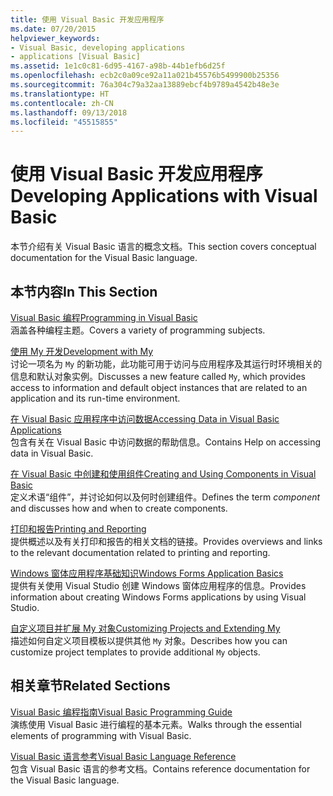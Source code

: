 ```yaml
---
title: 使用 Visual Basic 开发应用程序
ms.date: 07/20/2015
helpviewer_keywords:
- Visual Basic, developing applications
- applications [Visual Basic]
ms.assetid: 1e1c0c81-6d95-4167-a98b-44b1efb6d25f
ms.openlocfilehash: ecb2c0a09ce92a11a021b45576b5499900b25356
ms.sourcegitcommit: 76a304c79a32aa13889ebcf4b9789a4542b48e3e
ms.translationtype: HT
ms.contentlocale: zh-CN
ms.lasthandoff: 09/13/2018
ms.locfileid: "45515855"
---
```

# <a name="developing-applications-with-visual-basic"></a><span data-ttu-id="3e07b-102">使用 Visual Basic 开发应用程序</span><span class="sxs-lookup"><span data-stu-id="3e07b-102">Developing Applications with Visual Basic</span></span>
<span data-ttu-id="3e07b-103">本节介绍有关 Visual Basic 语言的概念文档。</span><span class="sxs-lookup"><span data-stu-id="3e07b-103">This section covers conceptual documentation for the Visual Basic language.</span></span>  
  
## <a name="in-this-section"></a><span data-ttu-id="3e07b-104">本节内容</span><span class="sxs-lookup"><span data-stu-id="3e07b-104">In This Section</span></span>  
 [<span data-ttu-id="3e07b-105">Visual Basic 编程</span><span class="sxs-lookup"><span data-stu-id="3e07b-105">Programming in Visual Basic</span></span>](../../visual-basic/developing-apps/programming/index.md)  
 <span data-ttu-id="3e07b-106">涵盖各种编程主题。</span><span class="sxs-lookup"><span data-stu-id="3e07b-106">Covers a variety of programming subjects.</span></span>  
  
 [<span data-ttu-id="3e07b-107">使用 My 开发</span><span class="sxs-lookup"><span data-stu-id="3e07b-107">Development with My</span></span>](../../visual-basic/developing-apps/development-with-my/index.md)  
 <span data-ttu-id="3e07b-108">讨论一项名为 `My` 的新功能，此功能可用于访问与应用程序及其运行时环境相关的信息和默认对象实例。</span><span class="sxs-lookup"><span data-stu-id="3e07b-108">Discusses a new feature called `My`, which provides access to information and default object instances that are related to an application and its run-time environment.</span></span>  
  
 [<span data-ttu-id="3e07b-109">在 Visual Basic 应用程序中访问数据</span><span class="sxs-lookup"><span data-stu-id="3e07b-109">Accessing Data in Visual Basic Applications</span></span>](../../visual-basic/developing-apps/accessing-data.md)  
 <span data-ttu-id="3e07b-110">包含有关在 Visual Basic 中访问数据的帮助信息。</span><span class="sxs-lookup"><span data-stu-id="3e07b-110">Contains Help on accessing data in Visual Basic.</span></span>  
  
 [<span data-ttu-id="3e07b-111">在 Visual Basic 中创建和使用组件</span><span class="sxs-lookup"><span data-stu-id="3e07b-111">Creating and Using Components in Visual Basic</span></span>](../../visual-basic/developing-apps/creating-and-using-components.md)  
 <span data-ttu-id="3e07b-112">定义术语“组件”，并讨论如何以及何时创建组件。</span><span class="sxs-lookup"><span data-stu-id="3e07b-112">Defines the term *component* and discusses how and when to create components.</span></span>  
  
 [<span data-ttu-id="3e07b-113">打印和报告</span><span class="sxs-lookup"><span data-stu-id="3e07b-113">Printing and Reporting</span></span>](../../visual-basic/developing-apps/printing/index.md)  
 <span data-ttu-id="3e07b-114">提供概述以及有关打印和报告的相关文档的链接。</span><span class="sxs-lookup"><span data-stu-id="3e07b-114">Provides overviews and links to the relevant documentation related to printing and reporting.</span></span>  
  
 [<span data-ttu-id="3e07b-115">Windows 窗体应用程序基础知识</span><span class="sxs-lookup"><span data-stu-id="3e07b-115">Windows Forms Application Basics</span></span>](../../visual-basic/developing-apps/windows-forms/index.md)  
 <span data-ttu-id="3e07b-116">提供有关使用 Visual Studio 创建 Windows 窗体应用程序的信息。</span><span class="sxs-lookup"><span data-stu-id="3e07b-116">Provides information about creating Windows Forms applications by using Visual Studio.</span></span>  
  
 [<span data-ttu-id="3e07b-117">自定义项目并扩展 My 对象</span><span class="sxs-lookup"><span data-stu-id="3e07b-117">Customizing Projects and Extending My</span></span>](../../visual-basic/developing-apps/customizing-extending-my/index.md)  
 <span data-ttu-id="3e07b-118">描述如何自定义项目模板以提供其他 `My` 对象。</span><span class="sxs-lookup"><span data-stu-id="3e07b-118">Describes how you can customize project templates to provide additional `My` objects.</span></span>  
  
## <a name="related-sections"></a><span data-ttu-id="3e07b-119">相关章节</span><span class="sxs-lookup"><span data-stu-id="3e07b-119">Related Sections</span></span>  
 [<span data-ttu-id="3e07b-120">Visual Basic 编程指南</span><span class="sxs-lookup"><span data-stu-id="3e07b-120">Visual Basic Programming Guide</span></span>](../../visual-basic/programming-guide/index.md)  
 <span data-ttu-id="3e07b-121">演练使用 Visual Basic 进行编程的基本元素。</span><span class="sxs-lookup"><span data-stu-id="3e07b-121">Walks through the essential elements of programming with Visual Basic.</span></span>  
  
 [<span data-ttu-id="3e07b-122">Visual Basic 语言参考</span><span class="sxs-lookup"><span data-stu-id="3e07b-122">Visual Basic Language Reference</span></span>](../../visual-basic/language-reference/index.md)  
 <span data-ttu-id="3e07b-123">包含 Visual Basic 语言的参考文档。</span><span class="sxs-lookup"><span data-stu-id="3e07b-123">Contains reference documentation for the Visual Basic language.</span></span>
